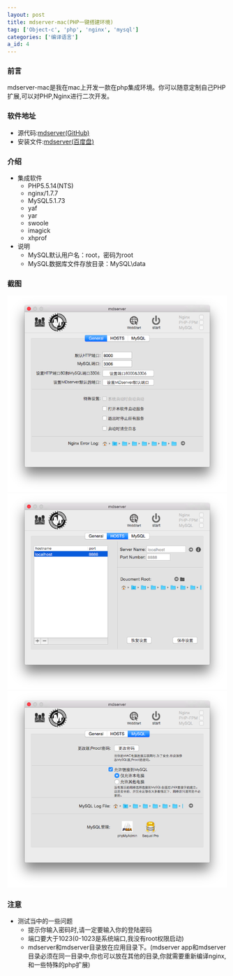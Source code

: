 ```yaml
---
layout: post
title: mdserver-mac(PHP一键搭建环境)
tag: ['Object-c', 'php', 'nginx', 'mysql']
categories: ['编译语言']
a_id: 4
---
```


### 前言
mdserver-mac是我在mac上开发一款在php集成环境。你可以随意定制自己PHP扩展,可以对PHP,Nginx进行二次开发。

### 软件地址
- 源代码:[mdserver(GitHub)](https://github.com/midoks/mdserver-mac)
- 安装文件:[mdserver(百度盘)](http://pan.baidu.com/s/1bnfcs4B)

### 介绍
- 集成软件
	* PHP5.5.14(NTS)
	* nginx/1.7.7
	* MySQL5.1.73
	* yaf
	* yar
	* swoole
	* imagick
	* xhprof
- 说明
	* MySQL默认用户名：root，密码为root
	* MySQL数据库文件存放目录：MySQL\data

### 截图
[![Screenshot-1.png](/resources/project/mdserver-mac/Screenshot/Screenshot-1.png)](/resources/project/mdserver-mac/Screenshot/Screenshot-1.png)
[![Screenshot-2.png](/resources/project/mdserver-mac/Screenshot/Screenshot-2.png)](/resources/project/mdserver-mac/Screenshot/Screenshot-2.png)
[![Screenshot-3.png](/resources/project/mdserver-mac/Screenshot/Screenshot-3.png)](/resources/project/mdserver-mac/Screenshot/Screenshot-3.png)

### 注意
- 测试当中的一些问题
    * 提示你输入密码时,请一定要输入你的登陆密码
    * 端口要大于1023(0-1023是系统端口,我没有root权限启动)
    * mdserver和mdserver目录放在应用目录下。(mdserver app和mdserver目录必须在同一目录中,你也可以放在其他的目录,你就需要重新编译nginx,和一些特殊的php扩展)
